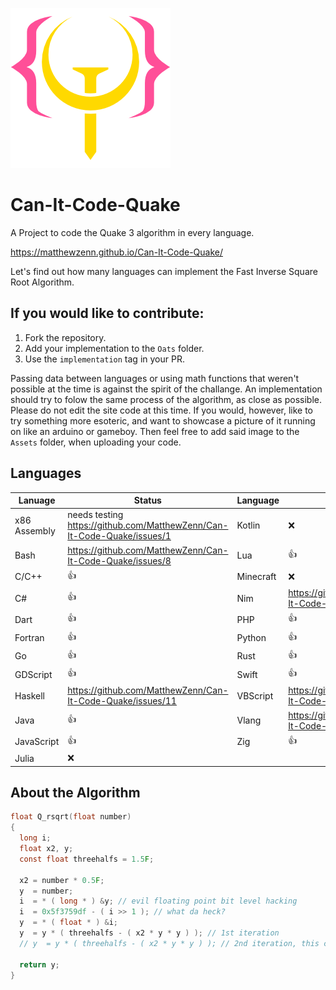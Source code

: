 ![logo.png](Assets/logo.png)
# Can-It-Code-Quake
A Project to code the Quake 3 algorithm in every language.

<https://matthewzenn.github.io/Can-It-Code-Quake/>

Let's find out how many languages can implement the Fast Inverse Square Root Algorithm. 

## If you would like to contribute:
 1. Fork the repository.
 2. Add your implementation to the ```Oats``` folder.
 3. Use the ```implementation``` tag in your PR.
 
 Passing data between languages or using math functions that weren't possible at the time is against the spirit of the challange. An implementation should try to folow the same process of the algorithm, as close as possible. Please do not edit the site code at this time. If you would, however, like to try something  more esoteric, and want to showcase a picture of it running on like an arduino or gameboy. Then feel free to add said image to the ```Assets``` folder, when uploading your code.

## Languages
| Lanuage | Status | Language | Status |
|----|----|----|----|
| x86 Assembly | needs testing https://github.com/MatthewZenn/Can-It-Code-Quake/issues/1 | Kotlin | :x: |
| Bash | https://github.com/MatthewZenn/Can-It-Code-Quake/issues/8 | Lua | :+1: |
| C/C++ | :+1: | Minecraft | :x: |
| C# | :+1: | Nim | https://github.com/MatthewZenn/Can-It-Code-Quake/issues/7 |
| Dart | :+1: | PHP | :+1: |
| Fortran | :+1: | Python | :+1: |
| Go | :+1: | Rust | :+1: |
| GDScript | :+1: | Swift | :+1: |
| Haskell | https://github.com/MatthewZenn/Can-It-Code-Quake/issues/11 | VBScript | https://github.com/MatthewZenn/Can-It-Code-Quake/issues/8 |
| Java | :+1: | Vlang | https://github.com/MatthewZenn/Can-It-Code-Quake/issues/7 |
| JavaScript | :+1: | Zig | :+1: |
| Julia | :x: |  |  |

## About the Algorithm
```c 
float Q_rsqrt(float number)
{
  long i;
  float x2, y;
  const float threehalfs = 1.5F;

  x2 = number * 0.5F;
  y  = number;
  i  = * ( long * ) &y; // evil floating point bit level hacking
  i  = 0x5f3759df - ( i >> 1 ); // what da heck?
  y  = * ( float * ) &i;
  y  = y * ( threehalfs - ( x2 * y * y ) ); // 1st iteration
  // y  = y * ( threehalfs - ( x2 * y * y ) ); // 2nd iteration, this can be removed

  return y;
}
```

